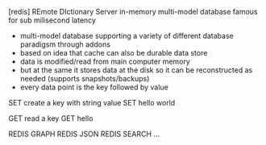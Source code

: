 [redis] REmote DIctionary Server
in-memory multi-model database famous for sub milisecond latency
- multi-model database supporting a variety of different database paradigsm through addons
- based on idea that cache can also be durable data store
- data is modified/read from main computer memory
- but at the same it stores data at the disk so it can be reconstructed as needed (supports snapshots/backups)
- every data point is the key followed by value

SET create a key with string value
SET hello world

GET read a key
GET hello

REDIS GRAPH
REDIS JSON
REDIS SEARCH
...
